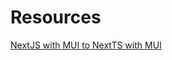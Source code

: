 # Resources

[NextJS with MUI to NextTS with MUI](https://blog.sycamore.design/material-ui-next-js-typescript)
